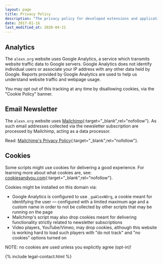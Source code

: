 ```yaml
---
layout: page
title: Privacy Policy
description: "The privacy policy for developed extensions and applications"
date: 2017-01-16
last_modified_at: 2020-04-21
---
```


## Analytics

The `alexn.org` website uses Google Analytics, a service which transmits website traffic data to Google servers. Google Analytics does not identify individual users or associate your IP address with any other data held by Google. Reports provided by Google Analytics are used to help us understand website traffic and webpage usage.

You may opt out of this tracking at any time by disallowing cookies, via the "Cookie Policy" banner.

## Email Newsletter

The `alexn.org` website uses [Mailchimp](https://mailchimp.com/){:target="_blank",rel="nofollow"}. As such email addresses collected via the newsletter subscription are processed by Mailchimp, acting as a data processor.

Read: [Mailchimp's Privacy Policy](https://mailchimp.com/legal/privacy/#3._Privacy_for_Contacts){:target="_blank",rel="nofollow"}.

## Cookies

Some scripts might use cookies for delivering a good experience. For learning more about what cookies are, see: [cookiesandyou.com](https://www.cookiesandyou.com/){:target="_blank",rel="nofollow"}.

Cookies might be installed on this domain via:

- Google Analytics is configured to use `_gaAlexNOrg`, a cookie meant for identifying the user — configured with a limited maximum age and a custom name in order to not be collected by other scripts that may be running on the page
- Mailchimp's script may also drop cookies meant for delivering functionality strictly related to newsletter subscriptions
- Video players, YouTube/Vimeo, may drop cookies, although this website is working hard to load such players with "do not track" and "no cookies" options turned on

NOTE: no cookies are used unless you explicitly agree (opt-in)!

{% include legal-contact.html %}
